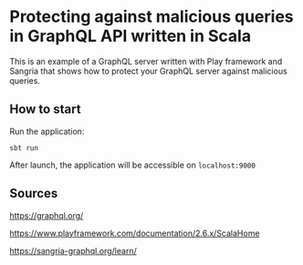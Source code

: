 # Protecting against malicious queries in GraphQL API written in Scala

This is an example of a GraphQL server written with Play framework and Sangria that shows how to protect your GraphQL server against malicious queries.

## How to start

Run the application:

`sbt run`

After launch, the application will be accessible on `localhost:9000`

## Sources

https://graphql.org/

https://www.playframework.com/documentation/2.6.x/ScalaHome

https://sangria-graphql.org/learn/
